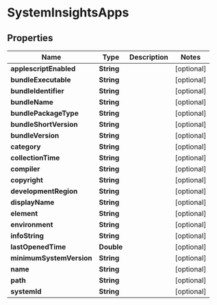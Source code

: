 

# SystemInsightsApps


## Properties

| Name | Type | Description | Notes |
|------------ | ------------- | ------------- | -------------|
|**applescriptEnabled** | **String** |  |  [optional] |
|**bundleExecutable** | **String** |  |  [optional] |
|**bundleIdentifier** | **String** |  |  [optional] |
|**bundleName** | **String** |  |  [optional] |
|**bundlePackageType** | **String** |  |  [optional] |
|**bundleShortVersion** | **String** |  |  [optional] |
|**bundleVersion** | **String** |  |  [optional] |
|**category** | **String** |  |  [optional] |
|**collectionTime** | **String** |  |  [optional] |
|**compiler** | **String** |  |  [optional] |
|**copyright** | **String** |  |  [optional] |
|**developmentRegion** | **String** |  |  [optional] |
|**displayName** | **String** |  |  [optional] |
|**element** | **String** |  |  [optional] |
|**environment** | **String** |  |  [optional] |
|**infoString** | **String** |  |  [optional] |
|**lastOpenedTime** | **Double** |  |  [optional] |
|**minimumSystemVersion** | **String** |  |  [optional] |
|**name** | **String** |  |  [optional] |
|**path** | **String** |  |  [optional] |
|**systemId** | **String** |  |  [optional] |



